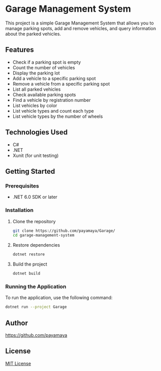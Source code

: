 # Garage Management System

This project is a simple Garage Management System that allows you to manage parking spots, add and remove vehicles, and query information about the parked vehicles.

## Features

- Check if a parking spot is empty
- Count the number of vehicles
- Display the parking lot
- Add a vehicle to a specific parking spot
- Remove a vehicle from a specific parking spot
- List all parked vehicles
- Check available parking spots
- Find a vehicle by registration number
- List vehicles by color
- List vehicle types and count each type
- List vehicle types by the number of wheels

## Technologies Used

- C#
- .NET
- Xunit (for unit testing)

## Getting Started

### Prerequisites

- .NET 6.0 SDK or later

### Installation

1. Clone the repository
    ```bash
    git clone https://github.com/payamaya/Garage/
    cd garage-management-system
    ```

2. Restore dependencies
    ```bash
    dotnet restore
    ```

3. Build the project
    ```bash
    dotnet build
    ```

### Running the Application

To run the application, use the following command:
```bash
dotnet run --project Garage
````
## Author
https://github.com/payamaya
## License
[MIT License](LICENSE)
